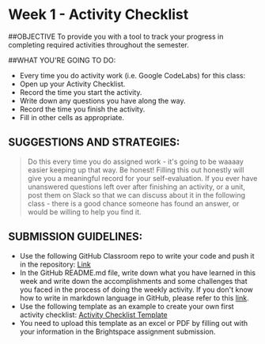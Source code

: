 # Week 1 - Activity Checklist

##OBJECTIVE
To provide you with a tool to track your progress in completing required activities throughout the semester.

##WHAT YOU'RE GOING TO DO:
- Every time you do activity work (i.e. Google CodeLabs) for this class:
- Open up your Activity Checklist.
- Record the time you start the activity.
- Write down any questions you have along the way.
- Record the time you finish the activity.
- Fill in other cells as appropriate.

## SUGGESTIONS AND STRATEGIES:
> Do this every time you do assigned work - it's going to be waaaay easier keeping up that way.
> Be honest! Filling this out honestly will give you a meaningful record for your self-evaluation.
> If you ever have unanswered questions left over after finishing an activity, or a unit, post them on Slack so that we can discuss about it in the following class - there is a good chance someone has found an answer, or would be willing to help you find it.

## SUBMISSION GUIDELINES:
- Use the following GitHub Classroom repo to write your code and push it in the repository: [Link](https://classroom.github.com/a/gRePZcZB)
- In the GitHub README.md file, write down what you have learned in this week and write down the accomplishments and some challenges that you faced in the process of doing the weekly activity. If you don't know how to write in markdown language in GitHub, please refer to this [link](https://docs.github.com/en/get-started/writing-on-github/getting-started-with-writing-and-formatting-on-github/basic-writing-and-formatting-syntax).  
- Use the following template as an example to create your own first activity checklist: [Activity Checklist Template](https://docs.google.com/spreadsheets/d/1jTBIJfgDkYe-HZrR8PKGQ__ljNAOs3v73gf003IY3y0/edit?usp=sharing)
- You need to upload this template as an excel or PDF by filling out with your information in the Brightspace assignment submission.
